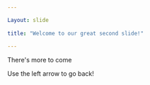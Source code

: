 ```yaml
---

Layout: slide
	
title: "Welcome to our great second slide!"
	
---
```

	
There's more to come
	
Use the left arrow to go back!
